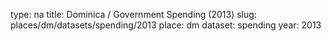 type: na
title: Dominica / Government Spending (2013)
slug: places/dm/datasets/spending/2013
place: dm
dataset: spending
year: 2013
